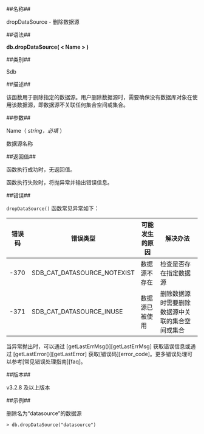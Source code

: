 ##名称##

dropDataSource - 删除数据源

##语法##

**db.dropDataSource( \< Name \> )**

##类别##

Sdb

##描述##

该函数用于删除指定的数据源。用户删除数据源时，需要确保没有数据库对象在使用该数据源，即数据源不关联任何集合空间或集合。

##参数##

Name（ *string，必填* ）

数据源名称

##返回值##

函数执行成功时，无返回值。
 
函数执行失败时，将抛异常并输出错误信息。

##错误##

`dropDataSource()` 函数常见异常如下：

| 错误码 | 错误类型 | 可能发生的原因 | 解决办法 |
| ------ | -------- | -------------- | -------- |
| -370   | SDB_CAT_DATASOURCE_NOTEXIST | 数据源不存在 | 检查是否存在指定数据源 |
| -371   | SDB_CAT_DATASOURCE_INUSE   | 数据源已被使用 | 删除数据源时需要删除数据源中关联的集合空间或集合 |

当异常抛出时，可以通过 [getLastErrMsg()][getLastErrMsg] 获取错误信息或通过 [getLastError()][getLastError] 获取[错误码][error_code]。更多错误处理可以参考[常见错误处理指南][faq]。

##版本##

v3.2.8 及以上版本

##示例##

删除名为“datasource”的数据源

```lang-javascript
> db.dropDataSource("datasource")
```



[^_^]:
    本文使用的所有引用及链接
[getLastErrMsg]:manual/Manual/Sequoiadb_Command/Global/getLastErrMsg.md
[getLastError]:manual/Manual/Sequoiadb_Command/Global/getLastError.md
[faq]:manual/FAQ/faq_sdb.md
[error_code]:manual/Manual/Sequoiadb_error_code.md